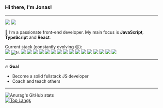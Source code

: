 ### Hi there, I'm Jonas!

<hr>

[<img src="https://img.shields.io/static/v1?logo=gmail&label&color=EA4335&message=Jonas Bne&logoColor=white&logoWidth=20">](mailto:JonasBne@gmail.com)
[<img src="https://img.shields.io/static/v1?logo=linkedin&label&color=0A66C2&message=Jonas Bne&logoColor=white&logoWidth=20">](https://www.linkedin.com/in/jonas-boone-09bb41121/)

👋 I’m a passionate front-end developer. My main focus is **JavaScript**, **TypeScript** and **React**.
<br/>

Current stack (constantly evolving 😉):
<br/>
<img src="https://img.shields.io/static/v1?logo=javascript&label&color=F7DF1E&message=JavaScript&logoColor=black&logoWidth=20">
![ts](https://badgen.net/badge/-/TypeScript?icon=typescript&label&labelColor=blue&color=555555)
<img src="https://img.shields.io/static/v1?logo=react&label&color=61DAFB&message=React&logoColor=black&logoWidth=20">
<img src="https://img.shields.io/static/v1?logo=sass&label&color=CC6699&message=SCSS&logoColor=white&logoWidth=20">
<img src="https://img.shields.io/static/v1?logo=css3&label&color=1572B6&message=CSS&logoColor=white&logoWidth=20">
<img src="https://img.shields.io/static/v1?logo=html5&label&color=E34F26&message=HTML&logoColor=white&logoWidth=20">
<img src="https://img.shields.io/static/v1?logo=material-ui&label&color=0081CB&message=Material-UI&logoColor=white&logoWidth=20">
<img src="https://img.shields.io/static/v1?logo=styled-components&label&color=DB7093&message=styled-components&logoColor=white&logoWidth=20">
<img src="https://img.shields.io/static/v1?logo=git&label&color=F05032&message=Git&logoColor=white&logoWidth=20">
<img src="https://img.shields.io/static/v1?logo=npm&label&color=CB3837&message=npm&logoColor=white&logoWidth=20">
<img src="https://img.shields.io/static/v1?logo=yarn&label&color=2C8EBB&message=yarn&logoColor=white&logoWidth=20">
<img src="https://img.shields.io/static/v1?logo=prettier&label&color=F7B93E&message=Prettier&logoColor=white&logoWidth=20">
<img src="https://img.shields.io/static/v1?logo=eslint&label&color=4B32C3&message=ESlint&logoColor=white&logoWidth=20">
<img src="https://img.shields.io/static/v1?logo=testing-library&label&color=E33332&message=Testing Library&logoColor=white&logoWidth=20">
<img src="https://img.shields.io/static/v1?logo=netlify&label&color=00C7B7&message=Netlify&logoColor=white&logoWidth=20">
<img src="https://img.shields.io/static/v1?logo=github&label&color=181717&message=GitHub&logoColor=white&logoWidth=20">
<img src="https://img.shields.io/static/v1?logo=figma&label&color=F24E1E&message=Figma&logoColor=white&logoWidth=20">
<img src="https://img.shields.io/static/v1?logo=firebase&label&color=F24E1E&message=Firebase&logoColor=white&logoWidth=20">
<hr>

🔥 **Goal**
- Become a solid fullstack JS developer
- Coach and teach others 

<hr>

![Anurag's GitHub stats](https://github-readme-stats.vercel.app/api?username=JonasBne&show_icons=true)
<br/>
[![Top Langs](https://github-readme-stats.vercel.app/api/top-langs/?username=jonasbne&layout=compact)](https://github.com/anuraghazra/github-readme-stats)

